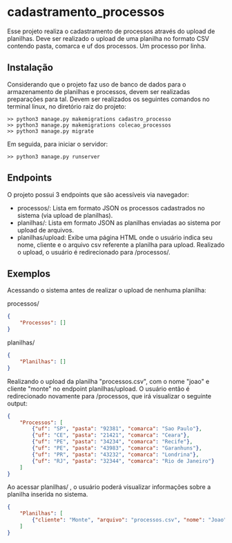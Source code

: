 # cadastramento_processos

Esse projeto realiza o cadastramento de processos através do upload de planilhas. Deve ser realizado o upload de uma planilha no formato CSV contendo pasta, comarca e uf dos processos. Um processo por linha.


## Instalação

Considerando que o projeto faz uso de banco de dados para o armazenamento de planilhas e processos, devem ser realizadas preparações para tal.
Devem ser realizados os seguintes comandos no terminal linux, no diretório raiz do projeto:

```
>> python3 manage.py makemigrations cadastro_processo 
>> python3 manage.py makemigrations colecao_processos
>> python3 manage.py migrate

```

Em seguida, para iniciar o servidor:

```
>> python3 manage.py runserver

```


## Endpoints

O projeto possui 3 endpoints que são acessíveis via navegador:

* processos/: Lista em formato JSON os processos cadastrados no sistema (via upload de planilhas). 
* planilhas/: Lista em formato JSON as planilhas enviadas ao sistema por upload de arquivos.
* planilhas/upload: Exibe uma página HTML onde o usuário indica seu nome, cliente e o arquivo csv referente a planilha para upload. Realizado o upload, o usuário é redirecionado para /processos/.

## Exemplos

Acessando o sistema antes de realizar o upload de nenhuma planilha:

processos/
```json
{
    "Processos": []
}

```

planilhas/
```json
{
    "Planilhas": []
}

```

Realizando o upload da planilha "processos.csv", com o nome "joao" e cliente "monte" no endpoint planilhas/upload. O usuário então é redirecionado novamente para /processos, que irá visualizar o seguinte output:

```json
{
    "Processos": [
        {"uf": "SP", "pasta": "92381", "comarca": "Sao Paulo"},
        {"uf": "CE", "pasta": "21421", "comarca": "Ceara"},
        {"uf": "PE", "pasta": "34234", "comarca": "Recife"},
        {"uf": "PE", "pasta": "43983", "comarca": "Garanhuns"},
        {"uf": "PR", "pasta": "43232", "comarca": "Londrina"},
        {"uf": "RJ", "pasta": "32344", "comarca": "Rio de Janeiro"}
    ]
}

```

Ao acessar planilhas/ , o usuário poderá visualizar informações sobre a planilha inserida no sistema.

```json
{
    "Planilhas": [
        {"cliente": "Monte", "arquivo": "processos.csv", "nome": "Joao"}
    ]
}

